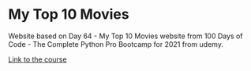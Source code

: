 # My Top 10 Movies
Website based on Day 64 - My Top 10 Movies website from 100 Days of Code - The Complete Python Pro Bootcamp for 2021 from udemy.
<p><a href="https://www.udemy.com/course/100-days-of-code/">Link to the course</a></p>
